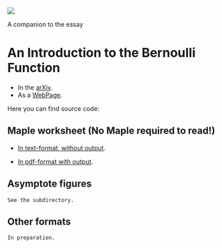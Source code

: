 <img src="https://github.com/https://github.com/PeterLuschny/BernoulliFunction/blob/master/Asymptote/TheBernoulliFunction.jpg">

A companion to the essay
# An Introduction to the Bernoulli Function

* In the [arXiv](https://arxiv.org/abs/2009.06743 "arXiv:2009.06743v1").
* As a [WebPage](http://luschny.de/math/zeta/BernoulliFunctionIntroduction.html "Introduction to the Bernoulli function").

Here you can find source code:

## Maple worksheet (No Maple required to read!)

* [In text-format, without output](https://github.com/PeterLuschny/BernoulliFunction/Maple/blob/master/MapleBernoulliIntroduction.txt "Maple worksheet without output").

 * [In pdf-format with output](http://luschny.de/math/zeta/MapleBernoulliIntroduction.pdf "Maple worksheet with output").


## Asymptote figures 
    See the subdirectory.

## Other formats
    In preparation.

